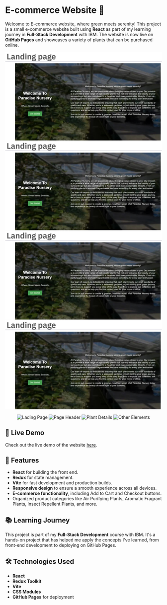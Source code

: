 # E-commerce Website 🌱

Welcome to E-commerce website, where green meets serenity! This project is a small e-commerce website built using **React** as part of my learning journey in **Full-Stack Development** with IBM. The website is now live on **GitHub Pages** and showcases a variety of plants that can be purchased online.



![Project Screenshot](https://github.com/Ahmer-kun/REACT-e-plantShopping/blob/main/src/assets/Page%201.jpg)
![Project Screenshot](https://github.com/Ahmer-kun/REACT-e-plantShopping/blob/main/src/assets/Page%201.jpg)
![Project Screenshot](https://github.com/Ahmer-kun/REACT-e-plantShopping/blob/main/src/assets/Page%201.jpg)
![Project Screenshot](https://github.com/Ahmer-kun/REACT-e-plantShopping/blob/main/src/assets/Page%201.jpg)
<p align="center">
  <img src="/assets/Page 1.png" width="600" alt="Lading Page" />
  <img src="/assets/Page 2.png" width="600" alt="Page Header" />
  <img src="/assets/Page 3" width="600" alt="Plant Details" />
  <img src="/assets/Page 4" width="600" alt="Other Elements" />
   
</p>

## 🚀 Live Demo

Check out the live demo of the website [here](https://ahmer-kun.github.io/REACT-e-plantShopping/).

## 🌟 Features

- **React** for building the front end.
- **Redux** for state management.
- **Vite** for fast development and production builds.
- **Responsive design** to ensure a smooth experience across all devices.
- **E-commerce functionality**, including Add to Cart and Checkout buttons.
- Organized product categories like Air Purifying Plants, Aromatic Fragrant Plants, Insect Repellent Plants, and more.

## 📚 Learning Journey

This project is part of my **Full-Stack Development** course with IBM. It's a hands-on project that has helped me apply the concepts I've learned, from front-end development to deploying on GitHub Pages.

## 🛠️ Technologies Used

- **React**
- **Redux Toolkit**
- **Vite**
- **CSS Modules**
- **GitHub Pages** for deployment
